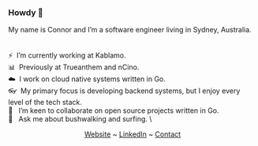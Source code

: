 <!--
**cnnrrss/cnnrrss** is a ✨ _special_ ✨ repository because its `README.md` (this file) appears on your GitHub profile.

Here are some ideas to get you started:

- 🔭 I’m currently working on ...
- 🌱 I’m currently learning ...
- 👯 I’m looking to collaborate on ...
- 🤔 I’m looking for help with ...
- 💬 Ask me about ...
- 📫 How to reach me: ...
- 😄 Pronouns: ...
- ⚡ Fun fact: ...
-->


### Howdy 👋

My name is Connor and I’m a software engineer living in Sydney, Australia.
<br/>
<br/>
<br/>
⚡️&nbsp;&nbsp;I’m currently working at Kablamo. \
📊&nbsp;&nbsp;Previously at Trueanthem and nCino. \
☁️&nbsp;&nbsp;I work on cloud native systems written in Go. \
👓&nbsp;&nbsp;My primary focus is developing backend systems, but I enjoy every level of the tech stack. \
👯 &nbsp;&nbsp;I’m keen to collaborate on open source projects written in Go. \
💬 &nbsp;&nbsp;Ask me about bushwalking and surfing. \

<div align="center">
  <a href="https://connorvanderhook.com">Website</a> ~ 
  <a href="https://www.linkedin.com/in/cnnrrss/">LinkedIn</a> ~ 
  <a href="mailto:connorvhook@gmail.com">Contact</a>
</div>
